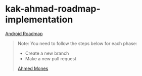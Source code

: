 # kak-ahmad-roadmap-implementation

[Android Roadmap](https://roadmap.sh/r/android-development-k9lx4)

> Note: You need to follow the steps below for each phase:
> - Create a new branch
> - Make a new pull request
>
> [Ahmed Mones](https://github.com/Al-Taie)
